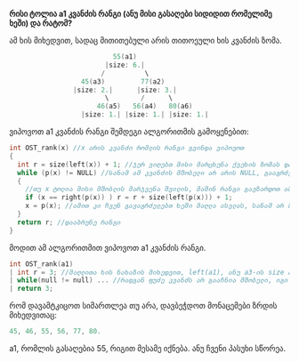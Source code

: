 **რისი ტოლია a1 კვანძის რანგი (ანუ მისი გასაღები სიდიდით რომელიმე ხეში) და რატომ?**

ამ ხის მიხედვით, სადაც მითითებული არის თითოეული ხის კვანძის ზომა.
```cpp
                          55(a1)
                        |size: 6.|
                       /          \
                  45(a3)         77(a2)
                |size: 2.|      |size: 3.|
                        \        /      \
                      46(a5)   56(a4)   80(a6)
                  |size: 1.| |size: 1.| |size: 1.|
```

ვიპოვოთ a1 კვანძის რანგი შემდეგი ალგორითმის გამოყენებით:

```cpp
int OST_rank(x) //x არის კვანძი რომლის რანგი გვინდა ვიპოვოთ
{
  int r = size(left(x)) + 1; //ჯერ ვიღებთ მისი მარცხენა ქვეხის ზომას და ვუმატებთ ერთს.
  while (p(x) != NULL) //სანამ ამ კვანძის მშობელი არ არის NULL, გააგრძელე ციკლის მუშაობა.
  {
    //თუ x ტოლია მისი მშობლის მარჯვენა შვილის, მაშინ რანგი გავზარდოთ ამ კვანძის მშობლის მარცხენა შვილის ზომით, მიმატებული ერთი.
    if (x == right(p(x)) ) r = r + size(left(p(x))) + 1;
    x = p(x); //ამით კი ჩვენ გავაგრძელებთ ხეში მაღლა ასვლას, სანამ არ მივიღებთ NULL-ს.
  }
  return r; //დააბრუნე რანგი
}
```

მოდით ამ ალგორითმით ვიპოვოთ a1 კვანძის რანგი.

```cpp
int OST_rank(a1)
| int r = 3; //მაღლითა ხის ნახაზის მიხედვით, left(a1), ანუ a3-ის size არის 2. ამიტომაც r = 2+1 = 3
| while(null != null) ... //რადგან ფუძე კვანძს არ გააჩნია მშობელი, იგი არის null. სწორედ ამის გამო ციკლი არ იმუშავებს.
| return 3;
```

რომ დავამტკიცოთ სიმართლეა თუ არა, დავბეჭდოთ მონაცემები ზრდის მიხედვითაც:

```cpp
45, 46, 55, 56, 77, 80.
```

a1, რომლის გასაღებია 55, რიგით მესამე იქნება. ანუ ჩვენი პასუხი სწორეა.
